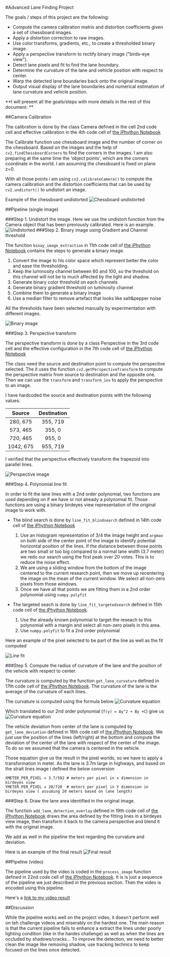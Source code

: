 #Advanced Lane Finding Project

The goals / steps of this project are the following:

* Compute the camera calibration matrix and distortion coefficients given a set of chessboard images.
* Apply a distortion correction to raw images.
* Use color transforms, gradients, etc., to create a thresholded binary image.
* Apply a perspective transform to rectify binary image ("birds-eye view").
* Detect lane pixels and fit to find the lane boundary.
* Determine the curvature of the lane and vehicle position with respect to center.
* Warp the detected lane boundaries back onto the original image.
* Output visual display of the lane boundaries and numerical estimation of lane curvature and vehicle position.

**I will present all the goals/steps with more details in the rest of this document. **

##Camera Calibration


The calibration is done by the class Camera defined in the cell 2nd code cell and effective calibration in the 4th code cell of [the iPhython Notebook](./Advanced-Lane-Lines.ipynb) 

The Calibrate function use chessboard image and the number of corner on the chessboard. Based on the images and the help of `cv2.findChessboardCorners` to find the corners in the images. I am also preparing at the same time the 'object points', which are the corners coordinate in the world. I am assuming the chessboard is fixed on plane z=0.

With all those points i am using `cv2.calibrateCamera()` to compute the camera calibration and the distortion coefficients that can be used by `cv2.undistort()` to undistort an image. 

Example of the chessboard undistorted
![Chessboard undistorted](./output_images/Undistorted.png)

##Pipeline (single image)

###Step 1. Undistort the image.
Here we use the undistort function from the Camera object that has been previously calibrated.
Here is an example.
![Undistorted](./output_images/Undistorted_1.png)
###Step 2. Binary image using Gradient and Channel threshold

The function `binay_image_extraction` in 11th code cell of [the iPhython Notebook](./Advanced-Lane-Lines.ipynb) contains the steps to generate a binary image.
1. Convert the image to hls color space which represent better the color and ease the thresholding.
2. Keep the luminosity channel between 60 and 100, so the threshold on this channel will not be to much affected by the light and shadow.
3. Generate binary color threshold on each channels
4. Generate binary gradient threshold on luminosity channel
5. Combine them to generate a binary image
6. Use a median filter to remove artefact that looks like salt&pepper noise

All the thresholds have been selected manually by experimentation with different images.

![Binary image](./output_images/Binary.png)

###Step 3. Perspective transform

The perspective transform is done by a class Perspective in the 3rd code cell and the effective configuration in the 7th code cell of [the iPhython Notebook](./Advanced-Lane-Lines.ipynb)

The class need the source and destination point to compute the perspective selected. The it uses the function `cv2.getPerspectiveTransform` to compute the perspective matrix from source to destination and the opposite one. Then we can use the `transform` and `transform_inv`  to apply the perspective to an image.

I have hardcoded the source and destination points with the following values:

| Source        | Destination   | 
|:-------------:|:-------------:| 
| 280, 675      | 355, 719        | 
| 573, 465      | 355, 0      |
| 720, 465      | 955, 0      |
| 1042, 675     | 955, 719        |

I verified that the perspective effectively transform the trapezoid into parallel lines.

![Perspective image](./output_images/Perspective.png)

###Step 4. Polynomial line fit

In order to fit the lane lines with a 2nd order polynomial, two functions are used depending on if we have or not already a polynomial fit. Those functions are using a binary birdeyes view representation of the original image to work with.

- The blind search is done by `line_fit_blindsearch` defined in 14th code cell of [the iPhython Notebook](./Advanced-Lane-Lines.ipynb)
   1. Use an histogram representation of 3/4 the image height and `argmax` on both side of the center point of the image to identify potential horizontal position of the lines. If the distance between those points are two small or too big compared to a normal lane width (3.7 meter) we redo our search using the first peak over 20 votes. This is to reduce the noise effect.
   2. We are using a sliding window from the bottom of the image centered to the current research point, then we move up recentering the image on the mean of the current window. We select all non-zero pixels from those windows.
   3. Once we have all that points we are fitting them in a 2nd order polynomial using `numpy.polyfit`
   
- The targeted seach is done by `line_fit_targetedsearch` defined in 15th code cell of [the iPhython Notebook](./Advanced-Lane-Lines.ipynb). 
   1. Use the already known polynomial to target the reseach to this polynomial with a margin and select all non-zero pixels in this area.
   2. Use `numpy.polyfit` to fit a 2nd order polynomial

Here an example of the pixel selected to be part of the line as well as the fit computed

![Line fit](./output_images/Line_fit.png)

###Step 5. Compute the radius of curvature of the lane and the position of the vehicle with respect to center.

The curvature is computed by the function `get_lane_curvature` defined in 17th code cell of [the iPhython Notebook](./Advanced-Lane-Lines.ipynb). 
The curvature of the lane is the average of the curvature of each lines.

The curvature is computed using the formula below
![Curvature equation](./output_images/Curvature_equation.png)

Which translated to our 2nd order polynomial (`f(y) = Ay^2 + By +C`) give us
![Curvature equation](./output_images/Curvature_equation_2p.png)


The vehicle deviation from center of the lane is computed by `get_lane_deviation` defined in 16th code cell of [the iPhython Notebook](./Advanced-Lane-Lines.ipynb). 
We just use the position of the lines (left/right) at the bottom and compute the deviation of the center of the lane with respect of the center of the image. To do so we assumed that the camera is centered in the vehicle.

Those equation give us the result in the pixel worlds, so we have to apply a transformation in meter. As the lane is 3.7m large in highways, and based on the strait lines image i defined the below conversion
```
XMETER_PER_PIXEL = 3.7/592 # meters per pixel in x dimension in birdeyes view
YMETER_PER_PIXEL = 20/720  # meters per pixel in Y dimension in birdeyes view ( assuming 20 meters based on lane length)
```

###Step 6. Draw the lane area identified in the original image.

The function `add_lane_detection_overlay` defined in 19th code cell of [the iPhython Notebook](./Advanced-Lane-Lines.ipynb) draws the area defined by the fitting lines in a birdeyes view image, then transform it back to the camera perspective and blend it with the original image.

We add as well in the pipeline the text regarding the curvature and deviation.

Here is an example of the final result
![Final result](./output_images/Final_result.png)


##Pipeline (video)

The pipeline used by the video is coded in the `process_image` function defined in 22nd code cell of [the iPhython Notebook](./Advanced-Lane-Lines.ipynb).  It is is just a sequence of the pipeline we just described in the previous section. Then the video is encoded using this pipeline.

Here's a [link to my video result]()


##Discussion

While the pipeline works well on the project video, it doesn't perform well on teh challenge videos and miserably on the hardest one. The main reason is that the current pipeline fails to enhance a extract the lines under poorly lighting condition (like in the hardes challenge) as well as when the lines are occluded by shadows/cracks... 
To improve the detection, we need to better clean the image like removing shadow, use tracking technics to keep focused on the lines once detected.

